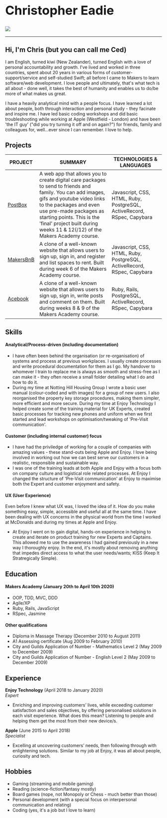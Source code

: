 <h1 style="font-size: 40px;" align="left">Christopher Eadie</h1>

<a href="www.linkedin.com/in/christopher-eadie" target="_blank" >![](https://img.shields.io/badge/LinkedIn-blue?logo=linkedin)</a>
<a href="hhttps://sourcerer.io/saidbyced"><img src="https://img.shields.io/badge/JavaScript-50%20commits-blue.svg" alt=""></a>
<a href="https://sourcerer.io/saidbyced"><img src="https://img.shields.io/badge/CSS-81%20commits-green.svg" alt=""></a>
<a href="https://sourcerer.io/saidbyced"><img src="https://img.shields.io/badge/HTML-70%20commits-yellow.svg" alt=""></a>
<a href="https://sourcerer.io/saidbyced"><img src="https://img.shields.io/badge/Ruby-167%20commits-red.svg" alt=""></a>
<a href="https://sourcerer.io/saidbyced"><img src="https://img.shields.io/badge/SQL-5%20commits-orange.svg" alt=""></a>

---

## Hi, I'm Chris (but you can call me Ced)

I am English, turned kiwi (New Zealander), turned English with a love of personal accountability and growth. I've lived and worked in three countries, spent about 20 years in various forms of customer-support/service and self-studied Swift; all before I came to Makers to learn software/web development. I love people and ultimately, that's what tech is all about - done well, it takes the best of humanity and enables us to do/be more of what makes us great.

I have a heavily analytical mind with a people focus. I have learned a lot about people, both through interaction and personal study - they facinate and inspire me. I have led basic coding workshops and did basic troubleshooting while working at Apple (Westfield - London) and have been 'the IT guy' ("did you try turning it off and on again?") for friends, family and colleagues for, well...ever since I can remember. I love to help.

## Projects

PROJECT | SUMMARY | TECHNOLOGIES & LANGUAGES|
------- | ------- | ------------ |
[PostBox](https://github.com/saidbyced/MakersPostBox) | A web app that allows you to create digital care packages to send to friends and family. You can add images, gifs and youtube video links to the packages and even use pre-made packages as starting points. This is the 'final' project built during weeks 11 & 12(/12) of the Makers Academy course. | Javascript, CSS, HTML, Ruby, PostgreSQL, ActiveRecord, RSpec, Capybara |
[MakersBnB](https://github.com/saidbyced/MakersBnB) | A clone of a well-known website that allows users to sign up, sign in, and  register and list spaces to rent. Built during week 6 of the Makers Academy course. | Javascript, CSS, HTML, Ruby, PostgreSQL, ActiveRecord, RSpec, Capybara |
[Acebook](https://github.com/Megscode/acebook_undefined) | A clone of a well-known website that allows users to sign up, sign in, write posts and comment on them. Built during weeks 8 & 9 of the Makers Academy course. | Ruby, Rails, PostgreSQL, ActiveRecord, RSpec, Capybara |

## Skills

#### Analytical/Process-driven (including documentation)

- I have often been behind the organisation (or re-organisation) of systems and process at previous workplaces. I usually create processes and write procedural documentation for them as I go. My handover to whomever I train to replace me is always as smooth and stress-free as I can make it - they often receive a small folder detailing what I do and how to do it.
- During my time at Notting Hill Housing Group I wrote a basic user manual (colour-coded and with images) for a group of new users. I also reorganised the property key storage procedures, making them simpler, more efficient and more secure. During my time at Enjoy Technology I helped create some of the training material for UK Experts, created basic processes for tracking new phones and uniform when we first started and lead workshops on optimisation/tweaking of 'Pre-Visit communication'.

#### Customer (including internal customer) focus

- I have had the priviledge of working for a couple of companies with amazing values - these stand-outs being Apple and Enjoy. I love being involved in working out how we can best serve our customers in a realistic, responsible and sustainable way.
- I was one of the training leads at both Apple and Enjoy with a focus both on company culture and logistical role related processes. At Enjoy I changed the structure of 'Pre-Visit communication' at Enjoy to maximise both the Expert and customer enjoyment and safety.

#### UX (User Experience)

Even before I knew what UX was, I loved the idea of it. How do you make something easy, simple, accessible and useful all at the same time. I have been dealing with UX concerns in the physical world from the time I worked at McDonalds and during my times at Apple and Enjoy.
- At Enjoy I went on to gain digital, hands-on experience in helping to create and iterate on product training for new Experts and Captains. This allowed me to use the awareness I had gained previously in a new way I thoroughly enjoy. In the end, it's mostly about removing anything that impedes direct access to what the user needs/wants; KISS (Keep It Stratregically Simple).

## Education

#### Makers Academy (January 20th to April 10th 2020)

- OOP, TDD, MVC, DDD
- Agile/XP
- Ruby, Rails, JavaScript
- RSpec, Jasmine

#### Other qualifications

- Diploma in Massage Therapy (December 2010 to August 2011)
- A1 Assessing certificate (Aug 2009 to February 2010)
- City and Guilds Application of Number - Mathematics Level 2 (May 2009 to December 2009)
- City and Guilds Application of Number - English Level 2 (May 2009 to December 2009)

## Experience

**Enjoy Technology** (April 2018 to January 2020)    
*Expert*  
- Enriching and improving customers’ lives, while exceeding customer satisfaction and sales objectives, by offering personalised solutions in each visit experience. What does this mean? Listening to people and helping them get the most from their new device/s.

**Apple** (June 2015 to April 2018)   
*Specialist*
- Excelling at uncovering customers’ needs, then following through with enlightening solutions. Similar to my job at Enjoy, it was all about people, curiosity and tech.
 
## Hobbies

- Gaming (streaming and mobile gaming)
- Reading (science-fiction/fantasy mostly)
- Board games (nope, not Monopoly or Chess - much better than those)
- Personal development (with a special focus on interpersonal communication and relating)
- Coding (yes, it's a job but I love to learn)
